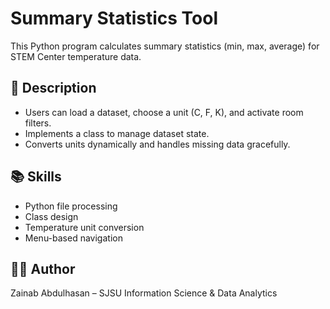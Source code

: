# Summary Statistics Tool

This Python program calculates summary statistics (min, max, average) for STEM Center temperature data.

## 🔹 Description
- Users can load a dataset, choose a unit (C, F, K), and activate room filters.
- Implements a class to manage dataset state.
- Converts units dynamically and handles missing data gracefully.

## 📚 Skills
- Python file processing
- Class design
- Temperature unit conversion
- Menu-based navigation

## 🧑‍💻 Author
Zainab Abdulhasan – SJSU Information Science & Data Analytics
